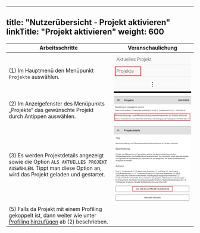 
---
title: "Nutzerübersicht - Projekt aktivieren"
linkTitle: "Projekt aktivieren"
weight: 600
---

| Arbeitsschritte | Veranschaulichung |
| ------ | :-----: |
| (1) Im Hauptmenü den Menüpunkt `Projekte` auswählen. | ![](/screenshots/fig/FirstSteps/de/FirstSteps_1_6_img_01_de.jpg) |
| (2) Im Anzeigefenster des Menüpunkts „Projekte“ das gewünschte Projekt durch Antippen auswählen. | ![](/screenshots/fig/FirstSteps/de/FirstSteps_1_6_img_02_de.jpg) |
| (3) Es werden Projektdetails angezeigt sowie die Option `ALS AKTUELLES PROJEKT AUSWÄHLEN`. Tippt man diese Option an, wird das Projekt geladen und gestartet. | ![](/screenshots/fig/FirstSteps/de/FirstSteps_1_6_img_03_de.jpg) |
| (5) Falls da Projekt mit einem Profiling gekoppelt ist, dann weiter wie unter [Profiling hinzufügen](https://fieldmapp.github.io/docs/useroverview/firststeps/addprofiling/) ab (2) beschrieben. |  |
